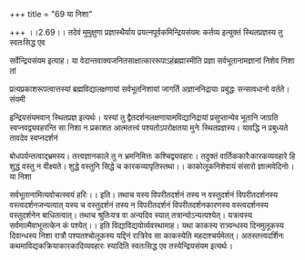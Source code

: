 +++
title = "69 या निशा"

+++
।।2.69।। तदेवं मुमुक्षुणा प्रज्ञास्थैर्याय प्रयत्नपूर्वकमिन्द्रियसंयमः
कर्तव्य इत्युक्तं स्थितप्रज्ञस्य तु स्वतःसिद्ध एव  
  
सर्वेन्द्रियसंयम इत्याह। या
वेदान्तवाक्यजनितसाक्षात्काररूपाऽहंब्रह्मास्मीति प्रज्ञा
सर्वभूतानामज्ञानां निशेव निशा तां  
  
प्रत्यप्रकाशरूपत्वात्तस्यां ब्रह्मविद्यालक्षणायां सर्वभूतनिशायां जागर्ति
अज्ञाननिद्रायाः प्रबुद्धः सन्सावधानो वर्तते। संयमी  
  
इन्द्रियसंयमवान् स्थितप्रज्ञ इत्यर्थः। यस्यां तु
द्वैतदर्शनलक्षणायामविद्यानिद्रायां प्रसुप्तान्येव भूतानि जाग्रति
स्वप्नवद्व्यवहरन्ति सा निशा न प्रकाशत आत्मतत्त्वं पश्यतोऽपरोक्षतया मुनेः
स्थितप्रज्ञस्य। यावद्धि न प्रबुध्यते तावदेव स्वप्नदर्शनं  
  
बोधपर्यन्तत्वाद्भ्रमस्य। तत्त्वज्ञानकाले तु न भ्रमनिमित्तः
कश्चिद्व्यवहारः। तदुक्तं वार्तिककारैःकारकव्यवहारे हि शुद्धं वस्तु न
वीक्ष्यते। शुद्धे वस्तुनि सिद्धे च कारकव्यापृतिस्तथा।। काकोलूकनिशेवायं
संसारो ज्ञात्मवेदिनोः। या निशा  
  
सर्वभूतानामित्यवोचत्स्वयं हरिः।। इति। तथाच यस्य विपरीतदर्शनं तस्य न
वस्तुदर्शनं विपरीतदर्शनस्य वस्त्वदर्शनजन्यत्वात् यस्य च वस्तुदर्शनं तस्य
न विपरीतदर्शनं विपरीतदर्शनकारणस्य वस्त्वदर्शनस्य वस्तुदर्शनेन
बाधितत्वात्। तथाच श्रुतिःयत्र वा अन्यदिव स्यात् तत्रान्योऽन्यत्पश्येत्।
यत्रत्वस्य सर्वमात्मैवाभूत्तत्केन कं पश्येत्।। इति
विद्याविद्ययोर्व्यवस्थामाह। यथा काकस्य रात्र्यन्धस्य दिनमुलूकस्य
दिवान्धस्य निशा रात्रौ पश्यतश्चोलूकस्य यद्दिनं रात्रिरेव सा काकस्येति
महदाश्चर्यमेतत्। अतस्तत्त्वदर्शिनः कथमाविद्यकक्रियाकारकादिव्यवहारः
स्यादिति स्वतःसिद्ध एव तस्येन्द्रियसंयम इत्यर्थः।  
